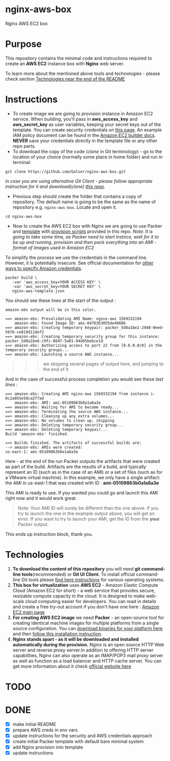 # nginx-aws-box
Nginx AWS EC2 box

# Purpose
This repository contains the minimal code and instructions required to create an **AWS EC2** instance box with **Nginx** web server.

To learn more about the mentioned above tools and technologies -  please check section [Technologies near the end of the README](#technologies)

# Instructions

- To create image we are going to provision instance in Amazon EC2 service. When building, you'll pass in **aws_access_key** and **aws_secret_key** as user variables, keeping your secret keys out of the template. You can create security credentials on [this page](https://console.aws.amazon.com/iam/home?#security_credential). An example IAM policy document can be found in the [Amazon EC2 builder docs](https://www.packer.io/docs/builders/amazon.html). **NEVER** save your credentials directly in the template file or any other repo parts.
- To download the copy of the code (*clone* in Git terminology) - go to the location of your choice (normally some place in home folder) and run in terminal:
 ```
 git clone https://github.com/Galser/nginx-aws-box.git
 ```
 *in case you are using alternative Git Client - please follow appropriate instruction for it and download(*clone*) [this repo](https://github.com/Galser/nginx-aws-box.git).*

- Previous step should create the folder that contains a copy of repository. The default name is going to be the same as the name of repository e.g. `nginx-aws-box`. Locate and open it.
 ```
 cd nginx-aws-box
 ```
- Now to create the AWS EC2 box with Nginx we are going to use Packer and [template](nginx-aws-template.json) with [provision scripts](scripts) provided in this repo.
*Note: It is going to take some time, as Packer need to start instnce, wait for it to be up and running, provision and then pack everything into an AMI - format of images used in Amazon EC2*

To simplify the process we use the credentials in the command line. However, it is potentially insecure. See official  documentation for [other ways to specify Amazon credentials](https://www.packer.io/docs/builders/amazon.html#specifying-amazon-credentials).
 ```
 packer build \
    -var 'aws_access_key=YOUR ACCESS KEY' \
    -var 'aws_secret_key=YOUR SECRET KEY' \ 
    nginx-aws-template.json
 ```
 You should see these lines at the start of the output :
 ```
 amazon-ebs output will be in this color.

 ==> amazon-ebs: Prevalidating AMI Name: nginx-aws 1569332194
     amazon-ebs: Found Image ID: ami-04763b3055de4860b
 ==> amazon-ebs: Creating temporary keypair: packer_5d8a1be2-2948-0eed-5676-ce819d11def2
 ==> amazon-ebs: Creating temporary security group for this instance: packer_5d8a1be6-c9fc-084f-5a01-94d65bebce1d
 ==> amazon-ebs: Authorizing access to port 22 from [0.0.0.0/0] in the temporary security groups...
 ==> amazon-ebs: Launching a source AWS instance...
 ```
>>> we skipping several pages of output here, and jumping to the end of it

And in the case of successful process completion you would see these *last lines* :
 ```
 ==> amazon-ebs: Creating AMI nginx-aws 1569332194 from instance i-0c1a055e58ca2f7ad
     amazon-ebs: AMI: ami-05109863b0a1a6a3e
 ==> amazon-ebs: Waiting for AMI to become ready...
 ==> amazon-ebs: Terminating the source AWS instance...
 ==> amazon-ebs: Cleaning up any extra volumes...
 ==> amazon-ebs: No volumes to clean up, skipping
 ==> amazon-ebs: Deleting temporary security group...
 ==> amazon-ebs: Deleting temporary keypair...
 Build 'amazon-ebs' finished.

 ==> Builds finished. The artifacts of successful builds are:
 --> amazon-ebs: AMIs were created:
 us-east-1: ami-05109863b0a1a6a3e
 ```
Here - at the end of the run Packer outputs the artifacts that were created as part of the build. Artifacts are the results of a build, and typically represent an ID (such as in the case of an AMI) or a set of files (such as for a VMware virtual machine). In this example, we only have a single artifact: the AMI in us-east-1 that was created with ID  : **ami-05109863b0a1a6a3e** 

This AMI is ready to use. If you wanted you could go and launch this AMI right now and it would work great.

  > Note: Your AMI ID will surely be different than the one above. If you try to launch the one in the example output above, you will get an error. If you want to try to launch your AMI, get the ID from the **your** Packer output.

This ends up instruction block, thank you. 



# Technologies

1. **To download the content of this repository** you will need **git command-line tools**(recommended) or **Git UI Client**. To install official command-line Git tools please [find here instructions](https://git-scm.com/book/en/v2/Getting-Started-Installing-Git) for various operating systems. 
2. **This box for virtualization** uses **AWS EC2** - Amazon Elastic Compute Cloud (Amazon EC2 for short) - a web service that provides secure, resizable compute capacity in the cloud. It is designed to make web-scale cloud computing easier for developers. You can read in details and create a free try-out account if you don't have one here :  [Amazon EC2 main page](https://aws.amazon.com/ec2/) 
3. **For creating AWS EC2 image** we need **Packer** - an open-source tool for creating identical machine images for multiple platforms from a single source configuration.  You can [download binaries for your platform here](https://www.packer.io/downloads.html)  and then [follow this installation instruction](https://www.packer.io/intro/getting-started/install.html#precompiled-binaries).  
4. **Nginx stands apart - as it will be downloaded and installed automatically during the provision.** Nginx is an open source HTTP Web server and reverse proxy server.In addition to offering HTTP server capabilities, Nginx can also operate as an IMAP/POP3 mail proxy server as well as function as a load balancer and HTTP cache server. You can get more information about it check [official website here](https://www.nginx.com)  

# TODO 


# DONE

- [x] make initial README
- [x] prepare AWS creds in env vars
- [x] update instructions for the security and AWS credentials approach
- [X] create initial Packer template with default bare minimal system
- [X] add Nginx provision into template
- [x] update instructions
